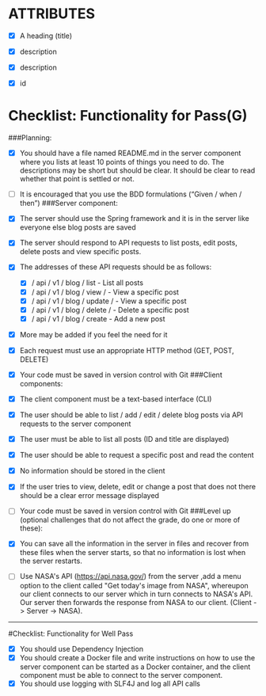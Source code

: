 # ATTRIBUTES
- [x] A heading (title)
- [x] description
- [x] description
- [x] id



# Checklist: Functionality for Pass(G)
###Planning:
- [x] You should have a file named README.md in the server component where you
  lists at least 10 points of things you need to do. The descriptions
  may be short but should be clear. It should be clear to read
  whether that point is settled or not.

- [ ]  It is encouraged that you use the BDD formulations
  (“Given / when / then”)
###Server component:
- [x] The server should use the Spring framework and it is in the server like everyone else
  blog posts are saved
- [x] The server should respond to API requests to list posts, edit posts, delete
  posts and view specific posts.
- [x] The addresses of these API requests should be as follows:
    - [x] / api / v1 / blog / list - List all posts
    - [x]  / api / v1 / blog / view / <id> - View a specific post
    - [x]  / api / v1 / blog / update / <id> - View a specific post
    - [x]  / api / v1 / blog / delete / <id> - Delete a specific post
    - [x]  / api / v1 / blog / create - Add a new post
- [x]  More may be added if you feel the need for it
- [x]  Each request must use an appropriate HTTP method (GET, POST, DELETE)
- [x]  Your code must be saved in version control with Git
###Client components:
- [x] The client component must be a text-based interface (CLI)
- [x] The user should be able to list / add / edit / delete blog posts via API requests to the server component
- [x]  The user must be able to list all posts (ID and title are displayed)
- [x]  The user should be able to request a specific post and read the content
- [x]  No information should be stored in the client
- [x]  If the user tries to view, delete, edit or change a post that does not
  there should be a clear error message displayed
- [ ]  Your code must be saved in version control with Git
###Level up (optional challenges that do not affect the grade, do one or more of these):
- [x]  You can save all the information in the server in files and recover from these files when
  the server starts, so that no information is lost when the server restarts.
- [ ] Use NASA's API (https://api.nasa.gov/) from the server ,add a menu option to the client called "Get today's image from NASA", whereupon our client connects to
  our server which in turn connects to NASA's API. Our server then forwards
  the response from NASA to our client. (Client -> Server -> NASA).
- -----
#Checklist: Functionality for Well Pass

- [x] You should use Dependency Injection
- [x] You should create a Docker file and write instructions on how to use the server component
  can be started as a Docker container, and the client component must be able to connect
  to the server component.
- [x] You should use logging with SLF4J and log all API calls